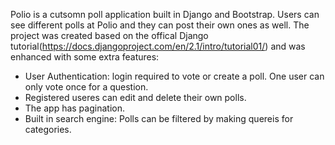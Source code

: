 Polio is a cutsomn poll application built in Django and Bootstrap. Users can see different polls at Polio and they can post their own ones as well. The project was created based on the offical Django tutorial(https://docs.djangoproject.com/en/2.1/intro/tutorial01/) and was enhanced with some extra features:
- User Authentication: login required to vote or create a poll. One user can only vote once for a question.
- Registered useres can edit and delete their own polls.
- The app has pagination.
- Built in search engine: Polls can be filtered by making quereis for categories.
